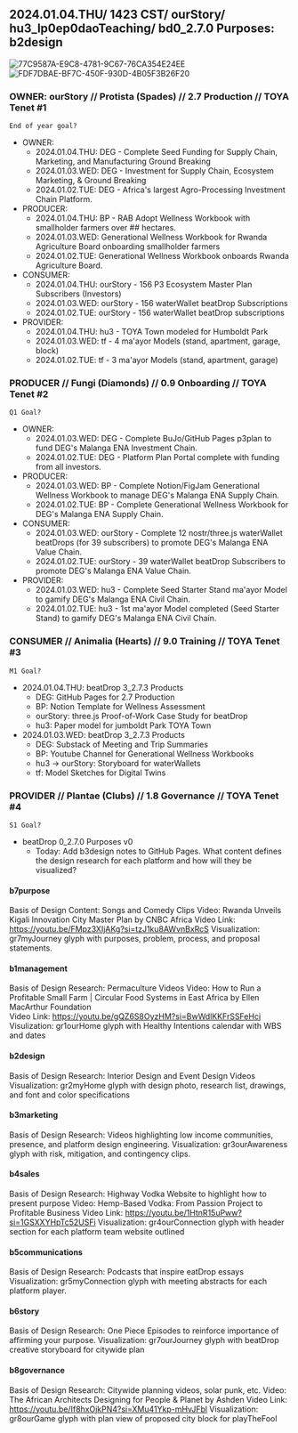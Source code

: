 ## 2024.01.04.THU/ 1423 CST/ ourStory/ hu3_lp0ep0daoTeaching/ bd0_2.7.0 Purposes: b2design

![77C9587A-E9C8-4781-9C67-76CA354E24EE](https://github.com/ourStoryNetwork/p3cosystem-master-plan/assets/8133349/32403657-7fd1-4170-a13b-babece37d0f3)
![FDF7DBAE-BF7C-450F-930D-4B05F3B26F20](https://github.com/ourStoryNetwork/p3cosystem-master-plan/assets/8133349/2e8816a3-de90-4eab-aaf4-c4f347ab4258)

### OWNER: ourStory // Protista (Spades) // 2.7 Production // TOYA Tenet #1
`End of year goal?`
- OWNER:
  - 2024.01.04.THU: DEG - Complete Seed Funding for Supply Chain, Marketing, and Manufacturing Ground Breaking
  - 2024.01.03.WED: DEG - Investment for Supply Chain, Ecosystem Marketing, & Ground Breaking
  - 2024.01.02.TUE: DEG - Africa's largest Agro-Processing Investment Chain Platform.
- PRODUCER:
  - 2024.01.04.THU: BP - RAB Adopt Wellness Workbook with smallholder farmers over ## hectares.
  - 2024.01.03.WED: Generational Wellness Workbook for Rwanda Agriculture Board onboarding smallholder farmers
  - 2024.01.02.TUE: Generational Wellness Workbook onboards Rwanda Agriculture Board.
- CONSUMER:
  - 2024.01.04.THU: ourStory - 156 P3 Ecosystem Master Plan Subscribers (Investors)
  - 2024.01.03.WED: ourStory - 156 waterWallet beatDrop Subscriptions
  - 2024.01.02.TUE: ourStory - 156 waterWallet beatDrop subscriptions
- PROVIDER:
  - 2024.01.04.THU: hu3 - TOYA Town modeled for Humboldt Park
  - 2024.01.03.WED: tf - 4 ma'ayor Models (stand, apartment, garage, block)
  - 2024.01.02.TUE: tf - 3 ma'ayor Models (stand, apartment, garage)

### PRODUCER // Fungi (Diamonds) // 0.9 Onboarding // TOYA Tenet #2
`Q1 Goal?` 
- OWNER:
  - 2024.01.03.WED: DEG - Complete BuJo/GitHub Pages p3plan to fund DEG's Malanga ENA Investment Chain.
  - 2024.01.02.TUE: DEG - Platform Plan Portal complete with funding from all investors.
- PRODUCER:
  - 2024.01.03.WED: BP - Complete Notion/FigJam Generational Wellness Workbook to manage DEG's Malanga ENA Supply Chain.
  - 2024.01.02.TUE: BP - Complete Generational Wellness Workbook for DEG's Malanga ENA Supply Chain.
- CONSUMER:
  - 2024.01.03.WED: ourStory - Complete 12 nostr/three.js waterWallet beatDrops (for 39 subscribers) to promote DEG's Malanga ENA Value Chain.
  - 2024.01.02.TUE: ourStory - 39 waterWallet beatDrop Subscribers to promote DEG's Malanga ENA Value Chain.
- PROVIDER:
  - 2024.01.03.WED: hu3 - Complete Seed Starter Stand ma'ayor Model to gamify DEG's Malanga ENA Civil Chain.
  - 2024.01.02.TUE: hu3 - 1st ma'ayor Model completed (Seed Starter Stand) to gamify DEG's Malanga ENA Civil Chain.

### CONSUMER // Animalia (Hearts) // 9.0 Training // TOYA Tenet #3
`M1 Goal?`
- 2024.01.04.THU: beatDrop 3_2.7.3 Products
  - DEG: GitHub Pages for 2.7 Production
  - BP: Notion Template for Wellness Assessment
  - ourStory: three.js Proof-of-Work Case Study for beatDrop
  - hu3: Paper model for jumboldt Park TOYA Town
- 2024.01.03.WED: beatDrop 3_2.7.3 Products
  - DEG: Substack of Meeting and Trip Summaries
  - BP: Youtube Channel for Generational Wellness Workbooks
  - hu3 -> ourStory: Storyboard for waterWallets
  - tf: Model Sketches for Digital Twins

### PROVIDER // Plantae (Clubs) // 1.8 Governance // TOYA Tenet #4
`S1 Goal?`
- beatDrop 0_2.7.0 Purposes v0
  - Today: Add b3design notes to GitHub Pages. What content defines the design research for each platform and how will they be visualized?

#### b7purpose
Basis of Design Content: Songs and Comedy Clips
Video: Rwanda Unveils Kigali Innovation City Master Plan by CNBC Africa
Video Link: https://youtu.be/FMpz3XIjAKg?si=tzJ1ku8AWvnBxRcS
Visualization: gr7myJourney glyph with purposes, problem, process, and proposal statements.

#### b1management
Basis of Design Research: Permaculture Videos
Video: How to Run a Profitable Small Farm | Circular Food Systems in East Africa by Ellen MacArthur Foundation  
Video Link: https://youtu.be/gQZ6S8OyzHM?si=BwWdlKKFrSSFeHci
Visulization: gr1ourHome glyph with Healthy Intentions calendar with WBS and dates

#### b2design
Basis of Design Research: Interior Design and Event Design Videos
Visualization: gr2myHome glyph with design photo, research list, drawings, and font and color specifications

#### b3marketing
Basis of Design Research: Videos highlighting low income communities, presence, and platform design engineering.
Visualization: gr3ourAwareness glyph with risk, mitigation, and contingency clips.

#### b4sales
Basis of Design Research: Highway Vodka Website to highlight how to present purpose
Video: Hemp-Based Vodka: From Passion Project to Profitable Business
Video Link: https://youtu.be/1HtnR15uPww?si=1GSXXYHpTc52USFi
Visualization: gr4ourConnection glyph with header section for each platform team website outlined

#### b5communications
Basis of Design Research: Podcasts that inspire eatDrop essays
Visualization: gr5myConnection glyph with meeting abstracts for each platform player.

#### b6story
Basis of Design Research: One Piece Episodes to reinforce importance of affirming your purpose.
Visualization: gr7ourJourney glyph with beatDrop creative storyboard for citywide plan

#### b8governance
Basis of Design Research: Citywide planning videos, solar punk, etc.
Video: The African Architects Designing for People & Planet by Ashden
Video Link: https://youtu.be/If8hxOjkPN4?si=XMu41Ykp-mHvJFbl
Visualization: gr8ourGame glyph with plan view of proposed city block for playTheFool
